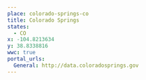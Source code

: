 ```yaml
---
place: colorado-springs-co
title: Colorado Springs
states:
  - CO
x: -104.8213634
y: 38.8338816
wwc: true
portal_urls:
  General: http://data.coloradosprings.gov
---
```

